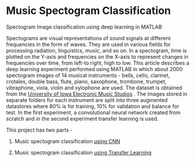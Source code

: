 # Music Spectogram Classification
Spectogram Image classification using deep learning in MATLAB

Spectograms are visual representations of sound signals at different frequencies in the form of waves. They are used in various fields for processing radiation, linguistics, music, and so on. In a spectogram, time is plotted on the Y-axis and frequencies on the X-axis to represent changes in frequencies over time, from left-to right, high to low. This article describes a deep learning experiment performed using MATLAB in which about 2000 spectogram images of 14 musical instruments - bells, cello, clarinet, crotales, double bass, flute, piano, saxophone, trombone, trumpet, vibraphone, viola, violin and xylophone are used. The dataset is obtained from the [University of Iowa Electronic Music Studios](https://theremin.music.uiowa.edu/index.html) . The images stored in separate folders for each instrument are split into three augmented datastores where 80% is for training, 10% for validation and balance for test. In the first experiment, a convolutional neural network created from scratch and in the second experiment transfer learning is used.

This project has two parts -

1. Music spectogram classification [using CNN ](https://github.com/khushboo-gehi/MusicSpectogramClassification/blob/main/Part%202/scratch.pdf)
 
2. Music spectogram classification [using Transfer Learning](https://github.com/khushboo-gehi/MusicSpectogramClassification/blob/main/Soln/transfer_learning.pdf)
